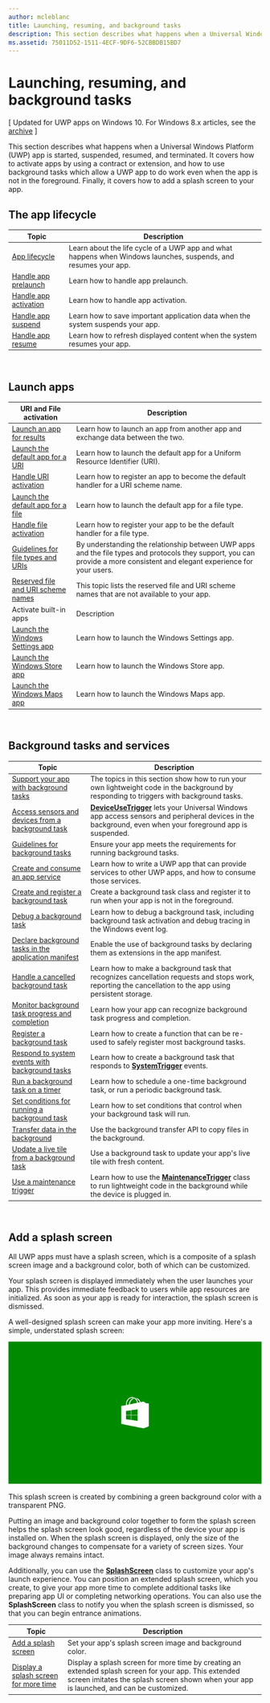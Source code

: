 ```yaml
---
author: mcleblanc
title: Launching, resuming, and background tasks
description: This section describes what happens when a Universal Windows Platform (UWP) app is started, suspended, resumed, and terminated.
ms.assetid: 75011D52-1511-4ECF-9DF6-52CBBDB15BD7
---
```


# Launching, resuming, and background tasks


\[ Updated for UWP apps on Windows 10. For Windows 8.x articles, see the [archive](http://go.microsoft.com/fwlink/p/?linkid=619132) \]


This section describes what happens when a Universal Windows Platform (UWP) app is started, suspended, resumed, and terminated. It covers how to activate apps by using a contract or extension, and how to use background tasks which allow a UWP app to do work even when the app is not in the foreground. Finally, it covers how to add a splash screen to your app.

## The app lifecycle

| Topic                                            | Description                                                                                                     |
|--------------------------------------------------|-----------------------------------------------------------------------------------------------------------------|
| [App lifecycle](app-lifecycle.md)               | Learn about the life cycle of a UWP app and what happens when Windows launches, suspends, and resumes your app. |
| [Handle app prelaunch](handle-app-prelaunch.md) | Learn how to handle app prelaunch.                                                                              |
| [Handle app activation](activate-an-app.md)     | Learn how to handle app activation.                                                                             |
| [Handle app suspend](suspend-an-app.md)         | Learn how to save important application data when the system suspends your app.                                 |
| [Handle app resume](resume-an-app.md)           | Learn how to refresh displayed content when the system resumes your app.                                        |

 

## Launch apps


| URI and File activation                                                                         | Description                                                                                                                                                                |
|-------------------------------------------------------------------------------------------------|----------------------------------------------------------------------------------------------------------------------------------------------------------------------------|
| [Launch an app for results](how-to-launch-an-app-for-results.md)                               | Learn how to launch an app from another app and exchange data between the two.                                                                                             |
| [Launch the default app for a URI](launch-default-app.md)                                      | Learn how to launch the default app for a Uniform Resource Identifier (URI).                                                                                               |
| [Handle URI activation](handle-uri-activation.md)                                              | Learn how to register an app to become the default handler for a URI scheme name.                                                                                          |
| [Launch the default app for a file](launch-the-default-app-for-a-file.md)                      | Learn how to launch the default app for a file type.                                                                                                                       |
| [Handle file activation](handle-file-activation.md)                                            | Learn how to register your app to be the default handler for a file type.                                                                                                  |
| [Guidelines for file types and URIs](https://msdn.microsoft.com/library/windows/apps/hh700321) | By understanding the relationship between UWP apps and the file types and protocols they support, you can provide a more consistent and elegant experience for your users. |
| [Reserved file and URI scheme names](reserved-uri-scheme-names.md)                             | This topic lists the reserved file and URI scheme names that are not available to your app.                                                                                |
| Activate built-in apps                                                                          | Description                                                                                                                                                                |
| [Launch the Windows Settings app](launch-settings-app.md)                                      | Learn how to launch the Windows Settings app.                                                                                                                              |
| [Launch the Windows Store app](launch-store-app.md)                                            | Learn how to launch the Windows Store app.                                                                                                                                 |
| [Launch the Windows Maps app](launch-maps-app.md)                                              | Learn how to launch the Windows Maps app.                                                                                                                                  |

 

## Background tasks and services



| Topic                                                                                                            | Description                                                                                                                                                                                   |
|------------------------------------------------------------------------------------------------------------------|-----------------------------------------------------------------------------------------------------------------------------------------------------------------------------------------------|
| [Support your app with background tasks](support-your-app-with-background-tasks.md)                             | The topics in this section show how to run your own lightweight code in the background by responding to triggers with background tasks.                                                       |
| [Access sensors and devices from a background task](access-sensors-and-devices-from-a-background-task.md)       | [**DeviceUseTrigger**](https://msdn.microsoft.com/library/windows/apps/dn297337) lets your Universal Windows app access sensors and peripheral devices in the background, even when your foreground app is suspended. |
| [Guidelines for background tasks](guidelines-for-background-tasks.md)                                           | Ensure your app meets the requirements for running background tasks.                                                                                                                          |
| [Create and consume an app service](how-to-create-and-consume-an-app-service.md)                                | Learn how to write a UWP app that can provide services to other UWP apps, and how to consume those services.                                                                                  |
| [Create and register a background task](create-and-register-a-background-task.md)                               | Create a background task class and register it to run when your app is not in the foreground.                                                                                                 |
| [Debug a background task](debug-a-background-task.md)                                                           | Learn how to debug a background task, including background task activation and debug tracing in the Windows event log.                                                                        |
| [Declare background tasks in the application manifest](declare-background-tasks-in-the-application-manifest.md) | Enable the use of background tasks by declaring them as extensions in the app manifest.                                                                                                       |
| [Handle a cancelled background task](handle-a-cancelled-background-task.md)                                     | Learn how to make a background task that recognizes cancellation requests and stops work, reporting the cancellation to the app using persistent storage.                                     |
| [Monitor background task progress and completion](monitor-background-task-progress-and-completion.md)           | Learn how your app can recognize background task progress and completion.                                                                                                                     |
| [Register a background task](register-a-background-task.md)                                                     | Learn how to create a function that can be re-used to safely register most background tasks.                                                                                                  |
| [Respond to system events with background tasks](respond-to-system-events-with-background-tasks.md)             | Learn how to create a background task that responds to [**SystemTrigger**](https://msdn.microsoft.com/library/windows/apps/br224839) events.                                                                         |
| [Run a background task on a timer](run-a-background-task-on-a-timer-.md)                                        | Learn how to schedule a one-time background task, or run a periodic background task.                                                                                                          |
| [Set conditions for running a background task](set-conditions-for-running-a-background-task.md)                 | Learn how to set conditions that control when your background task will run.                                                                                                                  |
| [Transfer data in the background](https://msdn.microsoft.com/library/windows/apps/mt280377)                                           | Use the background transfer API to copy files in the background.                                                                                                                              |
| [Update a live tile from a background task](update-a-live-tile-from-a-background-task.md)                       | Use a background task to update your app's live tile with fresh content.                                                                                                                      |
| [Use a maintenance trigger](use-a-maintenance-trigger.md)                                                       | Learn how to use the [**MaintenanceTrigger**](https://msdn.microsoft.com/library/windows/apps/hh700517) class to run lightweight code in the background while the device is plugged in.                             |

 

## Add a splash screen


All UWP apps must have a splash screen, which is a composite of a splash screen image and a background color, both of which can be customized.

Your splash screen is displayed immediately when the user launches your app. This provides immediate feedback to users while app resources are initialized. As soon as your app is ready for interaction, the splash screen is dismissed.

A well-designed splash screen can make your app more inviting. Here's a simple, understated splash screen:

![a 75% scaled screen capture of the splash screen from the splash screen sample.](images/regularsplashscreen.png)

This splash screen is created by combining a green background color with a transparent PNG.

Putting an image and background color together to form the splash screen helps the splash screen look good, regardless of the device your app is installed on. When the splash screen is displayed, only the size of the background changes to compensate for a variety of screen sizes. Your image always remains intact.

Additionally, you can use the [**SplashScreen**](https://msdn.microsoft.com/library/windows/apps/br224763) class to customize your app's launch experience. You can position an extended splash screen, which you create, to give your app more time to complete additional tasks like preparing app UI or completing networking operations. You can also use the **SplashScreen** class to notify you when the splash screen is dismissed, so that you can begin entrance animations.

| Topic                                                                          | Description                                                                                                                                                                                       |
|--------------------------------------------------------------------------------|---------------------------------------------------------------------------------------------------------------------------------------------------------------------------------------------------|
| [Add a splash screen](add-a-splash-screen.md)                                 | Set your app's splash screen image and background color.                                                                                                                                          |
| [Display a splash screen for more time](create-a-customized-splash-screen.md) | Display a splash screen for more time by creating an extended splash screen for your app. This extended screen imitates the splash screen shown when your app is launched, and can be customized. |

 

 

 



